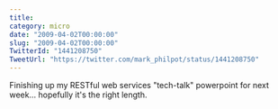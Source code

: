 ```yaml
---
title: 
category: micro
date: "2009-04-02T00:00:00"
slug: "2009-04-02T00:00:00"
TwitterId: "1441208750"
TweetUrl: "https://twitter.com/mark_philpot/status/1441208750"
---
```


Finishing up my RESTful web services "tech-talk" powerpoint for next week...
hopefully it's the right length.
